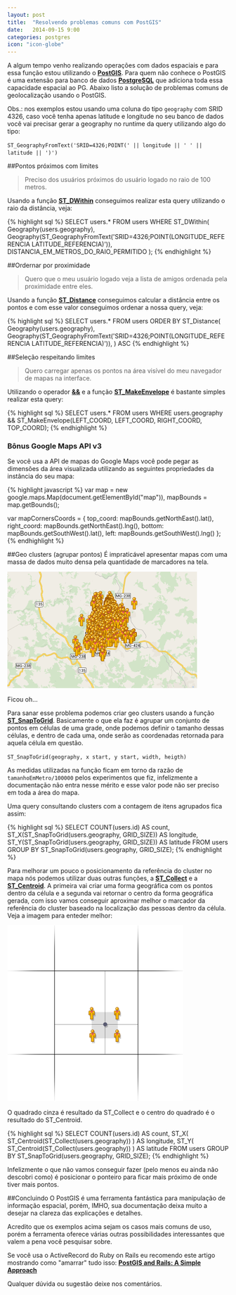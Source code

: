 ```yaml
---
layout: post
title:  "Resolvendo problemas comuns com PostGIS"
date:   2014-09-15 9:00
categories: postgres
icon: "icon-globe"
---
```


A algum tempo venho realizando operações com dados espaciais e para essa função estou utilizando o **[PostGIS](http://postgis.net/)**. Para quem não conhece o PostGIS é uma extensão para banco de dados **[PostgreSQL](http://www.postgresql.org/)** que adiciona toda essa capacidade espacial ao PG. Abaixo listo a solução de problemas comuns de geolocalização usando o PostGIS.

Obs.: nos exemplos estou usando uma coluna do tipo `geography` com SRID 4326, caso você tenha apenas latitude e longitude no seu banco de dados você vai precisar gerar a geography no runtime da query utilizando algo do tipo:

`ST_GeographyFromText('SRID=4326;POINT(' || longitude || ' ' || latitude || ')')`

##Pontos próximos com limites
> Preciso dos usuários próximos do usuário logado no raio de 100 metros.

Usando a função **[ST_DWithin](http://postgis.refractions.net/docs/ST_Within.html)** conseguimos realizar esta query utilizando o raio da distância, veja:

{% highlight sql %}
SELECT
  users.*
FROM
  users
WHERE
  ST_DWithin(
    Geography(users.geography),
    Geography(ST_GeographyFromText('SRID=4326;POINT(LONGITUDE_REFERENCIA LATITUDE_REFERENCIA)')),
    DISTANCIA_EM_METROS_DO_RAIO_PERMITIDO
  );
{% endhighlight %}

##Ordernar por proximidade
> Quero que o meu usuário logado veja a lista de amigos ordenada pela proximidade entre eles.

Usando a função **[ST_Distance](http://postgis.refractions.net/docs/ST_Distance.html)** conseguimos calcular a distância entre os pontos e com esse valor conseguimos ordenar a nossa query, veja:

{% highlight sql %}
SELECT
  users.*
FROM
  users
ORDER BY
  ST_Distance(
    Geography(users.geography),
    Geography(ST_GeographyFromText('SRID=4326;POINT(LONGITUDE_REFERENCIA LATITUDE_REFERENCIA)')),
  ) ASC
{% endhighlight %}

##Seleção respeitando limites
> Quero carregar apenas os pontos na área visível do meu navegador de mapas na interface.

Utilizando o operador **[&&](http://postgis.net/docs/geometry_overlaps.html)** e a função **[ST_MakeEnvelope](http://postgis.net/docs/ST_MakeEnvelope.html)** é bastante simples realizar esta query:

{% highlight sql %}
SELECT
  users.*
FROM
  users
WHERE
  users.geography &&
    ST_MakeEnvelope(LEFT_COORD, LEFT_COORD, RIGHT_COORD, TOP_COORD);
{% endhighlight %}

### Bônus Google Maps API v3
Se você usa a API de mapas do Google Maps você pode pegar as dimensões da área visualizada utilizando as seguintes propriedades da instância do seu mapa:


{% highlight javascript %}
var map = new google.maps.Map(document.getElementById("map")),
    mapBounds = map.getBounds();

var mapCornersCoords = {
  top_coord: mapBounds.getNorthEast().lat(),
  right_coord: mapBounds.getNorthEast().lng(),
  bottom: mapBounds.getSouthWest().lat(),
  left: mapBounds.getSouthWest().lng()
};
{% endhighlight %}

##Geo clusters (agrupar pontos)
É impraticável apresentar mapas com uma massa de dados muito densa pela quantidade de marcadores na tela.

<div class="image-container">
  <img src="/images/too-many-dots.png" class="image-with-shadow"/>
  <p class="legend">Ficou oh...</p>
</div>

Para sanar esse problema podemos criar geo clusters usando a função **[ST_SnapToGrid](http://postgis.net/docs/ST_SnapToGrid.html)**. Basicamente o que ela faz é agrupar um conjunto de pontos em células de uma grade, onde podemos definir o tamanho dessas células, e dentro de cada uma, onde serão as coordenadas retornada para aquela célula em questão.

`ST_SnapToGrid(geography, x start, y start, width, heigth)`

As medidas utilizadas na função ficam em torno da razão de `tamanhoEmMetro/100000` pelos experimentos que fiz, infelizmente a documentação não entra nesse mérito e esse valor pode não ser preciso em toda a área do mapa.

Uma query consultando clusters com a contagem de itens agrupados fica assim:

{% highlight sql %}
SELECT
  COUNT(users.id) AS count,
  ST_X(ST_SnapToGrid(users.geography, GRID_SIZE)) AS longitude,
  ST_Y(ST_SnapToGrid(users.geography, GRID_SIZE)) AS latitude
FROM
  users
GROUP BY
  ST_SnapToGrid(users.geography, GRID_SIZE);
{% endhighlight %}

Para melhorar um pouco o posicionamento da referência do cluster no mapa nós podemos utilizar duas outras funções, a **[ST_Collect](http://postgis.net/docs/ST_Collect.html)** e a **[ST_Centroid](http://postgis.net/docs/ST_Centroid.html)**. A primeira vai criar uma forma geográfica com os pontos dentro da célula e a segunda vai retornar o centro da forma geográfica gerada, com isso vamos conseguir aproximar melhor o marcador da referência do cluster baseado na localização das pessoas dentro da célula. Veja a imagem para enteder melhor:

<div class="image-container">
  <img src="/images/postgis-grid-center.png"/>
  <p class="legend">O quadrado cinza é resultado da ST_Collect e o centro do quadrado é o resultado do ST_Centroid.</p>
</div>

{% highlight sql %}
SELECT
  COUNT(users.id) AS count,
  ST_X(
    ST_Centroid(ST_Collect(users.geography))
  ) AS longitude,
  ST_Y(
    ST_Centroid(ST_Collect(users.geography))
  ) AS latitude
FROM
  users
GROUP BY
  ST_SnapToGrid(users.geography, GRID_SIZE);
{% endhighlight %}

Infelizmente o que não vamos conseguir fazer (pelo menos eu ainda não descobri como) é posicionar o ponteiro para ficar mais próximo de onde tiver mais pontos.

##Concluindo
O PostGIS é uma ferramenta fantástica para manipulação de informação espacial, porém, IMHO, sua documentação deixa muito a desejar na clareza das explicações e detalhes.

Acredito que os exemplos acima sejam os casos mais comuns de uso, porém a ferramenta oferece várias outras possibilidades interessantes que valem a pena você pesquisar sobre.

Se você usa o ActiveRecord do Ruby on Rails eu recomendo este artigo mostrando como "amarrar" tudo isso: **[PostGIS and Rails: A Simple Approach](http://ngauthier.com/2013/08/postgis-and-rails-a-simple-approach.html)**

Qualquer dúvida ou sugestão deixe nos comentários.
